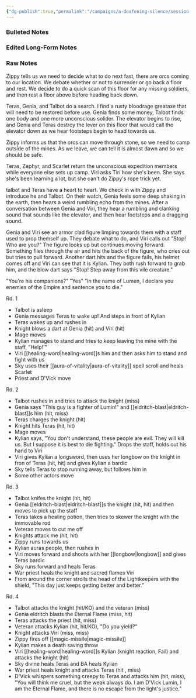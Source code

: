 ```yaml
---
{"dg-publish":true,"permalink":"/campaigns/a-deafening-silence/session-notes/session-49/"}
---
```


### Bulleted Notes

### Edited Long-Form Notes 

### Raw Notes
Zippy tells us we need to decide what to do next fast, there are orcs coming to our location. We debate whether or not to surrender or go back a floor and rest. We decide to do a quick scan of this floor for any missing soldiers, and then rest a floor above before heading back down.

Teras, Genia, and Talbot do a search. I find a rusty bloodrage greataxe that will need to be restored before use. Genia finds some money, Talbot finds one body and one more unconscious solider. The elevator begins to rise, and Genia and Teras destroy the lever on this floor that would call the elevator down as we hear footsteps begin to head towards us.

Zippy informs us that the orcs can move through stone, so we need to camp outside of the mines. As we leave, we can tell it is almost dawn and so we should be safe. 

Teras, Zephyr, and Scarlet return the unconscious expedition members while everyone else sets up camp. Viri asks Tiri how she's been. She says she's been learning a lot, but she can't do Zippy's rope trick yet.

talbot and Teras have a heart to heart. We check in with Zippy and introduce he and Talbot. On their watch, Genia feels some deep shaking in the earth, then hears a weird rumbling echo from the mines. After a conversation between Genia and Viri, they hear a rumbling and clanking sound that sounds like the elevator, and then hear footsteps and a dragging sound. 

Genia and Viri see an armor clad figure limping towards them with a staff used to prop themself up. They debate what to do, and Viri calls out "Stop! Who are you?" The figure looks up but continues moving forward. Something flies through the air and hits the back of the figure, who cries out but tries to pull forward. Another dart hits and the figure falls, his helmet comes off and Viri can see that it is Kylian. They both rush forward to grab him, and the blow dart says "Stop! Step away from this vile creature."

"You're his companions?" "Yes" "In the name of Lumen, I declare you enemies of the Empire and sentence you to die."

Rd. 1
- Talbot is asleep
- Genia messages Teras to wake up! And steps in front of Kylian
- Teras wakes up and rushes in
- Knight blows a dart at Genia (hit) and Viri (hit)
- Mage moves
- Kylian manages to stand and tries to keep leaving the mine with the staff, "Help!'"
- Viri [[healing-word\|healing-word]]s him and then asks him to stand and fight with us
- Sky uses their [[aura-of-vitality\|aura-of-vitality]] spell scroll and heals Scarlet 
- Priest and D'Vick move 

Rd. 2
- Talbot rushes in and tries to attack the knight (miss)
- Genia says "This guy is a fighter of Lumin!" and [[eldritch-blast\|eldritch-blast]]s him (hit, miss)
- Teras charges the knight (hit)
- Knight hits Teras (hit, hit)
- Mage moves
- Kylian says, "You don't understand, these people are evil. They will kill us. But I suppose it is best to die fighting." Drops the staff, holds out his hand to Viri 
- Viri gives Kylian a longsword, then uses her longbow on the knight in fron of Teras (hit, hit) and gives Kylian a bardic 
- Sky tells Teras to stop running away, but follows him in
- Some other actors move

Rd. 3
- Talbot knifes the knight (hit, hit)
- Genia [[eldritch-blast\|eldritch-blast]]s the knight (hit, hit) and then moves to pick up the staff
- Teras takes a healing potion, then tries to skewer the knight with the immovable rod 
- Veteran moves to cut me off
- Knights attack me (hit, hit)
- Zippy runs towards us
- Kylian auras people, then rushes in
- Viri moves forward and shoots with her [[longbow\|longbow]]  and gives Teras bardic 
- Sky runs forward and heals Teras 
- War priest heals the knight and sacred flames Viri 
- From around the corner strolls the head of the Lightkeepers with the shield, "This day just keeps getting better and better."

Rd. 4
- Talbot attacks the knight (hit/KO) and the veteran (miss)
- Genia eldritch blasts the Eternal Flame (miss, hit)
- Teras attacks the priest (hit, miss)
- Veteran attacks Kylian (hit, hit/KO), "Do you yield?"
- Knight attacks Viri (miss, miss)
- Zippy fires off [[magic-missile\|magic-missile]] 
- Kylian makes a death saving throw 
- Viri [[healing-word\|healing-word]]s Kylian (knight reaction, Fail) and attacks the knight (hit)
- Sky divine heals Teras and BA heals Kylian 
- War priest heals knight and attacks Teras (hit , miss)
- D'Vick whispers something creepy to Teras and attacks him (hit, miss), "You will think me cruel, but the weak always do. I am D'Vick Lumin, I am the Eternal Flame, and there is no escape from the light's justice."